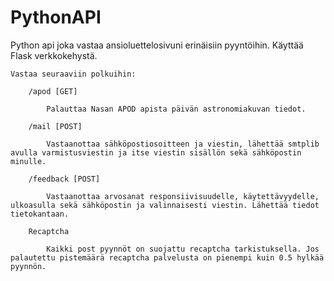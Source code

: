 # PythonAPI
Python api joka vastaa ansioluettelosivuni erinäisiin pyyntöihin. Käyttää Flask verkkokehystä.

	Vastaa seuraaviin polkuihin:
	
		/apod [GET]
		
			Palauttaa Nasan APOD apista päivän astronomiakuvan tiedot.
		
		/mail [POST]
			
			Vastaanottaa sähköpostiosoitteen ja viestin, lähettää smtplib avulla varmistusviestin ja itse viestin sisällön sekä sähköpostin minulle.
			
		/feedback [POST]
		
			Vastaanottaa arvosanat responsiivisuudelle, käytettävyydelle, ulkoasulla sekä sähköpostin ja valinnaisesti viestin. Lähettää tiedot tietokantaan.
			
		Recaptcha
		
			Kaikki post pyynnöt on suojattu recaptcha tarkistuksella. Jos palautettu pistemäärä recaptcha palvelusta on pienempi kuin 0.5 hylkää pyynnön.
